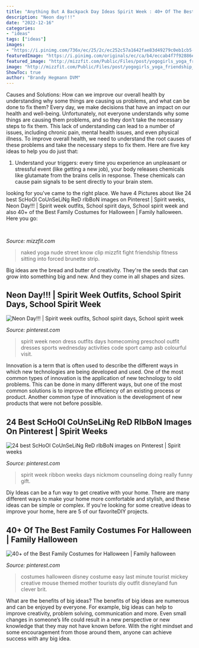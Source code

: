 ```yaml
---
title: "Anything But A Backpack Day Ideas Spirit Week : 40+ Of The Best Family Costumes For Halloween"
description: "Neon day!!!"
date: "2022-12-16"
categories:
- "ideas"
tags: ["ideas"]
images:
- "https://i.pinimg.com/736x/ec/25/2c/ec252c57a1642fae83d49279c0eb1cb5--homecoming-spirit-week-homecoming-ideas.jpg"
featuredImage: "https://i.pinimg.com/originals/ec/ca/b4/eccab4f7f92886ec601df97949f6c654.png"
featured_image: "http://mizzfit.com/Public/Files/post/yogogirls_yoga_friendship_women_connection_mizzfit_0be4e22ee8.jpg"
image: "http://mizzfit.com/Public/Files/post/yogogirls_yoga_friendship_women_connection_mizzfit_0be4e22ee8.jpg"
ShowToc: true
author: "Brandy Hegmann DVM"
---
```



Causes and Solutions: How can we improve our overall health by understanding why some things are causing us problems, and what can be done to fix them?
Every day, we make decisions that have an impact on our health and well-being. Unfortunately, not everyone understands why some things are causing them problems, and so they don't take the necessary steps to fix them. This lack of understanding can lead to a number of issues, including chronic pain, mental health issues, and even physical illness. To improve overall health, we need to understand the root causes of these problems and take the necessary steps to fix them. Here are five key ideas to help you do just that: 
1) Understand your triggers: every time you experience an unpleasant or stressful event (like getting a new job), your body releases chemicals like glutamate from the brains cells in response. These chemicals can cause pain signals to be sent directly to your brain stem.

	

		
looking for  you've came to the right place. We have 4 Pictures about  like 24 best ScHoOl CoUnSeLiNg ReD rIbBoN images on Pinterest | Spirit weeks, Neon Day!!! | Spirit week outfits, School spirit days, School spirit week and also 40+ of the Best Family Costumes for Halloween | Family halloween. Here you go:
		
    
## 

<img loading=lazy src="http://mizzfit.com/Public/Files/post/yogogirls_yoga_friendship_women_connection_mizzfit_0be4e22ee8.jpg" onerror="this.onerror=null;this.src='https://tse4.mm.bing.net/th?id=OIP.18e0BgKx2BL2wjdHwK_pswHaF2&amp;pid=15.1';" alt="">

_Source: mizzfit.com_

>naked yoga nude street know clip mizzfit fight friendship fitness sitting into forced brunette strip. 

	

Big ideas are the bread and butter of creativity. They're the seeds that can grow into something big and new. And they come in all shapes and sizes.

    
## Neon Day!!! | Spirit Week Outfits, School Spirit Days, School Spirit Week

<img loading=lazy src="https://i.pinimg.com/736x/ec/25/2c/ec252c57a1642fae83d49279c0eb1cb5--homecoming-spirit-week-homecoming-ideas.jpg" onerror="this.onerror=null;this.src='https://tse4.mm.bing.net/th?id=OIP.-52odHjdY09M9NYsz9Zi4QHaE7&amp;pid=15.1';" alt="Neon Day!!! | Spirit week outfits, School spirit days, School spirit week">

_Source: pinterest.com_

>spirit week neon dress outfits days homecoming preschool outfit dresses sports wednesday activities code sport camp asb colourful visit. 

	

Innovation is a term that is often used to describe the different ways in which new technologies are being developed and used. One of the most common types of innovation is the application of new technology to old problems. This can be done in many different ways, but one of the most common solutions is to improve the efficiency of an existing process or product. Another common type of innovation is the development of new products that were not before possible.

    
## 24 Best ScHoOl CoUnSeLiNg ReD RIbBoN Images On Pinterest | Spirit Weeks

<img loading=lazy src="https://i.pinimg.com/736x/70/76/94/7076941e6f98a65a638454afe10196ce--red-ribbon-week-spirit-weeks.jpg" onerror="this.onerror=null;this.src='https://tse1.mm.bing.net/th?id=OIP.odNJc_aete8IZC7g232oEAHaG0&amp;pid=15.1';" alt="24 best ScHoOl CoUnSeLiNg ReD rIbBoN images on Pinterest | Spirit weeks">

_Source: pinterest.com_

>spirit week ribbon weeks days nickmom counseling doing really funny gift. 

	

Diy Ideas can be a fun way to get creative with your home. There are many different ways to make your home more comfortable and stylish, and these ideas can be simple or complex. If you're looking for some creative ideas to improve your home, here are 5 of our favoriteDIY projects.

    
## 40+ Of The Best Family Costumes For Halloween | Family Halloween

<img loading=lazy src="https://i.pinimg.com/originals/ec/ca/b4/eccab4f7f92886ec601df97949f6c654.png" onerror="this.onerror=null;this.src='https://tse3.mm.bing.net/th?id=OIP.6JUWIbNDqsf_u0BKOmoI8QHaLH&amp;pid=15.1';" alt="40+ of the Best Family Costumes for Halloween | Family halloween">

_Source: pinterest.com_

>costumes halloween disney costume easy last minute tourist mickey creative mouse themed mother tourists diy outfit disneyland fun clever brit. 

	

What are the benefits of big ideas?
The benefits of big ideas are numerous and can be enjoyed by everyone. For example, big ideas can help to improve creativity, problem solving, communication and more. Even small changes in someone’s life could result in a new perspective or new knowledge that they may not have known before. With the right mindset and some encouragement from those around them, anyone can achieve success with any big idea.

